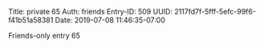 Title: private 65
Auth: friends
Entry-ID: 509
UUID: 2117fd7f-5fff-5efc-99f6-f41b51a58381
Date: 2019-07-08 11:46:35-07:00

Friends-only entry 65
